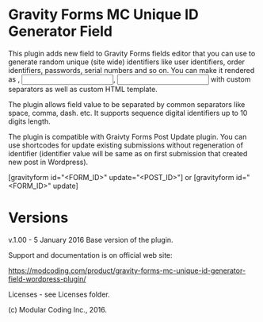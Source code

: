 Gravity Forms MC Unique ID Generator Field
================================

This plugin adds new field to Gravity Forms fields editor that you can use to generate random unique (site wide) identifiers like user identifiers, order identifiers, passwords, serial numbers and so on.
You can make it rendered as <INPUT type="hidden" />, <INPUT type="text" />, <INPUT type="number" /> with custom separators as well as custom HTML template.

The plugin allows field value to be separated by common separators like space, comma, dash. etc.
It supports sequence digital identifiers up to 10 digits length.

The plugin is compatible with Graivty Forms Post Update plugin. You can use shortcodes for update existing submissions 
without regeneration of identifier (identifier value will be same as on first submission that created new post in Wordpress).

[gravityform id="<FORM_ID>" update="<POST_ID>"] 
or 
[gravityform id="<FORM_ID>" update]

Versions
================================================================================================================================================
v.1.00 - 5 January 2016
Base version of the plugin.


Support and documentation is on official web site:

https://modcoding.com/product/gravity-forms-mc-unique-id-generator-field-wordpress-plugin/

Licenses - see Licenses folder.

(c) Modular Coding Inc., 2016.